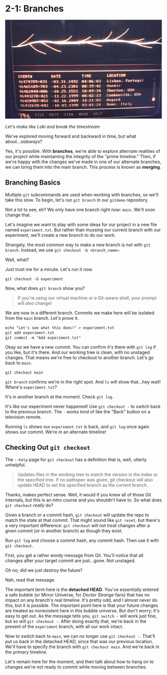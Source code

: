 # 2-1: Branches

![Loki Timelines](/img/timelines.png)

_Let's make like Loki and break the timestream_

We've explored moving forward and backward in time, but what about..._sideways_?

Yes, it's possible. With **branches**, we're able to explore alternate realities of our project while maintaining the integrity of the "prime timeline." Then, if we're happy with the changes we've made in one of our alternate branches, we can bring them into the main branch. This process is known as **merging**.

## Branching Basics

Multiple `git` subcommands are used when working with branches, so we'll take this slow. To begin, let's run `git branch` in our `gitdemo` repository.

Not a lot to see, eh? We only have one branch right now: `main`. We'll soon change that.

Let's imagine we want to play with some ideas for our project in a new file named `experiment.txt`. But rather than mussing our current branch with our experiment, we'll create a new branch to do our work.

Strangely, the most common way to make a new branch is not with `git branch`. Instead, we use `git checkout -b <branch_name>`.

Wait, what?

Just trust me for a minute. Let's run it now.

```
git checkout -b experiment
```

Now, what does `git branch` show you?

> If you're using our virtual machine or a Git-aware shell, your prompt will also change!

We are now in a different branch. Commits we make here will be isolated from the `main` branch. Let's prove it.

```
echo "Let's see what this does!" > experiment.txt
git add experiment.txt
git commit -m "Add experiment.txt"
```

Okay so we have a new commit. You can confirm it's there with `git log` if you like, but it's there. And our working tree is clean, with no unstaged changes. That means we're free to checkout to another branch. Let's go back to `main`.

```
git checkout main
```

`git branch` confirms we're in the right spot. And `ls` will show that...hey wait! Where's `experiment.txt`?

It's in another branch at the moment. Check `git log`.

It's like our experiment never happened! Use `git checkout -` to switch back to the previous branch. The `-` works kind of like the "Back" button on a television remote.

Running `ls` shows our `experiment.txt` is back, and `git log` once again shows our commit. We're in an alternate timeline! 

## Checking Out `git checkout`

The `--help` page for `git checkout` has a definition that is, well, utterly unhelpful.

> Updates files in the working tree to match the version in the index or the specified tree. If no pathspec was given, git checkout will also update HEAD to set the specified branch as the current branch.

Thanks, makes perfect sense. Well, it would if you knew all of those Git internals, but this is an intro course and you shouldn't have to. So what does `git checkout` _really_ do?

Given a branch or a commit hash, `git checkout` will update the repo to match the state at that commit. That might sound like `git reset`, but there's a very important difference: `git checkout` will not treat changes after a given commit (or in another branch) as though they exist.

Run `git log` and choose a commit hash, any commit hash. Then use it with `git checkout`. 

First, you get a rather wordy message from Git. You'll notice that all changes after your target commit are just...gone. Not unstaged. 

Oh no; did we just destroy the future?

Nah, read that message.

The important term here is the **detached HEAD**. You've essentially entered a safe bubble (or Mirror Universe, for _Doctor Strange_ fans) that has no impact on any branch's real timeline. It's pretty odd, and I almost never do this, but it is possible. The important point here is that your future changes are treated as nonexistent here in this bubble universe. But don't worry; it's easy to get out. As the message tells you, `git switch -` will work just fine, but so will `git checkout -`. After doing exactly that, we're back in the present of the `experiment` branch, with all our work intact. 

Now to switch back to `main`, we can no longer use `git checkout -`. That'll put us back in the detached HEAD, since that was our previous location. We'll have to specify the branch with `git checkout main`. And we're back in the primary timeline.

Let's remain here for the moment, and then talk about how to hang on to changes we're not ready to commit while moving between branches.

